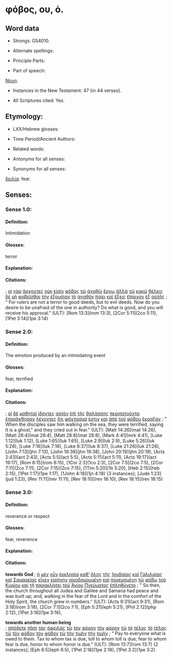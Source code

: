 # φόβος, ου, ὁ.

<!-- Status: S2=NeedsFinalCheck -->
<!-- Lexica used for edits: BDAG, FFM, LN, A-S -->

## Word data

* Strongs: G54010.


* Alternate spellings:

* Principle Parts: 

* Part of speech: 

[Noun](http://ugg.readthedocs.io/en/latest/noun.html).

* Instances in the New Testament: 47 {in 44 verses}.

* All Scriptures cited: Yes.

## Etymology: 

* LXX/Hebrew glosses: 

* Time Period/Ancient Authors: 

* Related words: 

* Antonyms for all senses:

* Synonyms for all senses: 

[δειλία](../G11670/01.md): fear.

## Senses:

### Sense 1.0:

#### Definition: 

Intimidation

#### Glosses:

terror

#### Explanation:

#### Citations:

; [οἱ](../G35880/01.md) [γὰρ](../G10630/01.md) [ἄρχοντες](../G07580/01.md) [οὐκ](../G37560/01.md) [εἰσὶν](../G99999/01.md) [φόβος](../G54010/01.md) [τῷ](../G35880/01.md) [ἀγαθῷ](../G00180/01.md) [ἔργῳ](../G20410/01.md) [ἀλλὰ](../G02350/01.md) [τῷ](../G35880/01.md) [κακῷ](../G25560/01.md) [θέλεις](../G23090/01.md) [δὲ](../G11610/01.md) [μὴ](../G33610/01.md) [φοβεῖσθαι](../G53990/01.md) [τὴν](../G35880/01.md) [ἐξουσίαν](../G18490/01.md) [τὸ](../G35880/01.md) [ἀγαθὸν](../G00180/01.md) [ποίει](../G41600/01.md) [καὶ](../G25320/01.md) [ἕξεις](../G21920/01.md) [ἔπαινον](../G18680/01.md) [ἐξ](../G15370/01.md) [αὐτῆς](../G08460/01.md)
; " For rulers are not a terror to good deeds, but to evil deeds. Now do you desire to be unafraid of the one in authority? Do what is good, and you will receive his approval." (ULT): 
[Rom 13:3](rom 13:3), [2Cor 5:11](2co 5:11), [1Pet 3:14](1pe 3:14)

### Sense 2.0:

#### Definition: 

The emotion produced by an intimidating event

#### Glosses:

fear, terrified

#### Explanation:

#### Citations:

; [οἱ](../G35880/01.md) [δὲ](../G11610/01.md) [μαθηταὶ](../G31010/01.md) [ἰδόντες](../G37080/01.md) [αὐτὸν](../G08460/01.md) [ἐπὶ](../G19090/01.md) [τῆς](../G35880/01.md) [θαλάσσης](../G22810/01.md) [περιπατοῦντα](../G40430/01.md) [ἐταράχθησαν](../G50150/01.md) [λέγοντες](../G30040/01.md) [ὅτι](../G37540/01.md) [φάντασμά](../G53260/01.md) [ἐστιν](../G99999/01.md) [καὶ](../G25320/01.md) [ἀπὸ](../G05750/01.md) [τοῦ](../G35880/01.md) [φόβου](../G54010/01.md) [ἔκραξαν](../G28960/01.md)
; " When the disciples saw him walking on the sea, they were terrified, saying It is a ghost," and they cried out in fear." (ULT): 
[Matt 14:26](mat 14:26), [Matt 28:4](mat 28:4), [Matt 28:8](mat 28:8), [Mark 4:41](mrk 4:41), [Luke 1:12](luk 1:12), [Luke 1:65](luk 1:65), [Luke 2:9](luk 2:9), [Luke 5:26](luk 5:26), [Luke 7:16](luk 7:16), [Luke 8:37](luk 8:37), [Luke 21:26](luk 21:26), [John 7:13](jhn 7:13), [John 19:38](jhn 19:38), [John 20:19](jhn 20:19), [Acts 2:43](act 2:43), [Acts 5:5](act 5:5), [Acts 5:11](act 5:11), [Acts 19:17](act 19:17), [Rom 8:15](rom 8:15), [1Cor 2:3](1co 2:3), [2Cor 7:5](2co 7:5), [2Cor 7:11](2co 7:11), [2Cor 7:15](2co 7:15), [1Tim 5:20](1ti 5:20), [Heb 2:15](heb 2:15), [1Pet 1:17](1pe 1:17), [1John 4:18](1jn 4:18) {3 instances}; [Jude 1:23](jud 1:23), [Rev 11:11](rev 11:11), [Rev 18:10](rev 18:10), [Rev 18:15](rev 18:15)

### Sense 3.0:

#### Definition: 

reverence or respect

#### Glosses:

fear, reverence

#### Explanation:

#### Citations:

**towards God**
; [ἡ](../G35880/01.md) [μὲν](../G33030/01.md) [οὖν](../G37670/01.md) [ἐκκλησία](../G15770/01.md) [καθ’](../G25960/01.md) [ὅλης](../G36500/01.md) [τῆς](../G35880/01.md) [Ἰουδαίας](../G24490/01.md) [καὶ](../G25320/01.md) [Γαλιλαίας](../G10560/01.md) [καὶ](../G25320/01.md) [Σαμαρείας](../G45400/01.md) [εἶχεν](../G21920/01.md) [εἰρήνην](../G15150/01.md) [οἰκοδομουμένη](../G36180/01.md) [καὶ](../G25320/01.md) [πορευομένη](../G41980/01.md) [τῷ](../G35880/01.md) [φόβῳ](../G54010/01.md) [τοῦ](../G35880/01.md) [Κυρίου](../G29620/01.md) [καὶ](../G25320/01.md) [τῇ](../G35880/01.md) [παρακλήσει](../G38740/01.md) [τοῦ](../G35880/01.md) [Ἁγίου](../G00400/01.md) [Πνεύματος](../G41510/01.md) [ἐπληθύνετο](../G41290/01.md)
; " So then, the church throughout all Judea and Galilee and Samaria had peace and was built up; and, walking in the fear of the Lord and in the comfort of the Holy Spirit, the church grew in numbers." (ULT): 
[Acts 9:31](act 9:31), [Rom 3:18](rom 3:18), [2Cor 7:1](2co 7:1), [Eph 5:21](eph 5:21), [Phil 2:12](php 2:12), [1Pet 3:16](1pe 3:16), 	
 

**towards another human being**  
; [ἀπόδοτε](../G05910/01.md) [πᾶσι](../G39560/01.md) [τὰς](../G35880/01.md) [ὀφειλάς](../G37820/01.md) [τῷ](../G35880/01.md) [τὸν](../G35880/01.md) [φόρον](../G54110/01.md) [τὸν](../G35880/01.md) [φόρον](../G54110/01.md) [τῷ](../G35880/01.md) [τὸ](../G35880/01.md) [τέλος](../G50560/01.md) [τὸ](../G35880/01.md) [τέλος](../G50560/01.md) [τῷ](../G35880/01.md) [τὸν](../G35880/01.md) [φόβον](../G54010/01.md) [τὸν](../G35880/01.md) [φόβον](../G54010/01.md) [τῷ](../G35880/01.md) [τὴν](../G35880/01.md) [τιμὴν](../G50920/01.md) [τὴν](../G35880/01.md) [τιμήν](../G50920/01.md)
; " Pay to everyone what is owed to them. Tax to whom tax is due, toll to whom toll is due; fear to whom fear is due, honor to whom honor is due." (ULT): 
[Rom 13:7](rom 13:7) {2 instances}; [Eph 6:5](eph 6:5), [1Pet 2:18](1pe 2:18), [1Pet 3:2](1pe 3:2). 	
